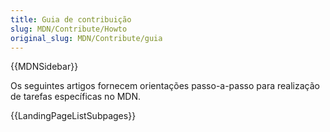 ```yaml
---
title: Guia de contribuição
slug: MDN/Contribute/Howto
original_slug: MDN/Contribute/guia
---
```

{{MDNSidebar}}

Os seguintes artigos fornecem orientações passo-a-passo para realização de tarefas específicas no MDN.

{{LandingPageListSubpages}}
